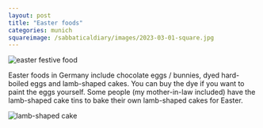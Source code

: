 ```yaml
---
layout: post
title: "Easter foods"
categories: munich
squareimage: /sabbaticaldiary/images/2023-03-01-square.jpg
---
```

<img src="/sabbaticaldiary/images/2023-03-01.jpg" alt="easter festive food" class="center">

Easter foods in Germany include chocolate eggs / bunnies, dyed hard-boiled eggs and lamb-shaped cakes. You can buy the dye if you want to paint the eggs yourself. Some people (my mother-in-law included) have the lamb-shaped cake tins to bake their own lamb-shaped cakes for Easter.

<img src="/sabbaticaldiary/images/2023-03-01-2.jpg" alt="lamb-shaped cake" class="center">